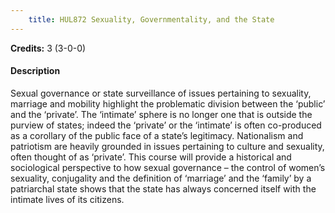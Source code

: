 ```yaml
---
    title: HUL872 Sexuality, Governmentality, and the State
---
```

**Credits:** 3 (3-0-0)



#### Description 
Sexual governance or state surveillance of issues pertaining to sexuality, marriage and mobility highlight the problematic division between the ‘public’ and the ‘private’. The ‘intimate’ sphere is no longer one that is outside the purview of states; indeed the ‘private’ or the ‘intimate’ is often co-produced as a corollary of the public face of a state’s legitimacy. Nationalism and patriotism are heavily grounded in issues pertaining to culture and sexuality, often thought of as ‘private’. This course will provide a historical and sociological perspective to how sexual governance – the control of women’s sexuality, conjugality and the definition of ‘marriage’ and the ‘family’ by a patriarchal state shows that the state has always concerned itself with the intimate lives of its citizens.